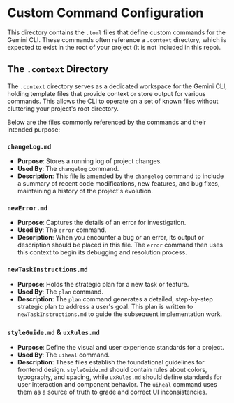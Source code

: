 # Custom Command Configuration

This directory contains the `.toml` files that define custom commands for the Gemini CLI. These commands often reference a `.context` directory, which is expected to exist in the root of your project (it is not included in this repo).

## The `.context` Directory

The `.context` directory serves as a dedicated workspace for the Gemini CLI, holding template files that provide context or store output for various commands. This allows the CLI to operate on a set of known files without cluttering your project's root directory.

Below are the files commonly referenced by the commands and their intended purpose:

### `changeLog.md`

- **Purpose**: Stores a running log of project changes.
- **Used By**: The `changelog` command.
- **Description**: This file is amended by the `changelog` command to include a summary of recent code modifications, new features, and bug fixes, maintaining a history of the project's evolution.

### `newError.md`

- **Purpose**: Captures the details of an error for investigation.
- **Used By**: The `error` command.
- **Description**: When you encounter a bug or an error, its output or description should be placed in this file. The `error` command then uses this context to begin its debugging and resolution process.

### `newTaskInstructions.md`

- **Purpose**: Holds the strategic plan for a new task or feature.
- **Used By**: The `plan` command.
- **Description**: The `plan` command generates a detailed, step-by-step strategic plan to address a user's goal. This plan is written to `newTaskInstructions.md` to guide the subsequent implementation work.

### `styleGuide.md` & `uxRules.md`

- **Purpose**: Define the visual and user experience standards for a project.
- **Used By**: The `uiheal` command.
- **Description**: These files establish the foundational guidelines for frontend design. `styleGuide.md` should contain rules about colors, typography, and spacing, while `uxRules.md` should define standards for user interaction and component behavior. The `uiheal` command uses them as a source of truth to grade and correct UI inconsistencies.
